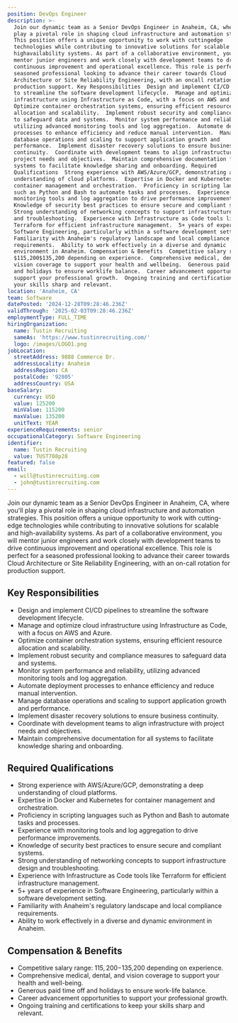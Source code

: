 ```yaml
---
position: DevOps Engineer
description: >-
  Join our dynamic team as a Senior DevOps Engineer in Anaheim, CA, where you'll
  play a pivotal role in shaping cloud infrastructure and automation strategies.
  This position offers a unique opportunity to work with cuttingedge
  technologies while contributing to innovative solutions for scalable and
  highavailability systems. As part of a collaborative environment, you will
  mentor junior engineers and work closely with development teams to drive
  continuous improvement and operational excellence. This role is perfect for a
  seasoned professional looking to advance their career towards Cloud
  Architecture or Site Reliability Engineering, with an oncall rotation for
  production support. Key Responsibilities  Design and implement CI/CD pipelines
  to streamline the software development lifecycle.  Manage and optimize cloud
  infrastructure using Infrastructure as Code, with a focus on AWS and Azure. 
  Optimize container orchestration systems, ensuring efficient resource
  allocation and scalability.  Implement robust security and compliance measures
  to safeguard data and systems.  Monitor system performance and reliability,
  utilizing advanced monitoring tools and log aggregation.  Automate deployment
  processes to enhance efficiency and reduce manual intervention.  Manage
  database operations and scaling to support application growth and
  performance.  Implement disaster recovery solutions to ensure business
  continuity.  Coordinate with development teams to align infrastructure with
  project needs and objectives.  Maintain comprehensive documentation for all
  systems to facilitate knowledge sharing and onboarding. Required
  Qualifications  Strong experience with AWS/Azure/GCP, demonstrating a deep
  understanding of cloud platforms.  Expertise in Docker and Kubernetes for
  container management and orchestration.  Proficiency in scripting languages
  such as Python and Bash to automate tasks and processes.  Experience with
  monitoring tools and log aggregation to drive performance improvements. 
  Knowledge of security best practices to ensure secure and compliant systems. 
  Strong understanding of networking concepts to support infrastructure design
  and troubleshooting.  Experience with Infrastructure as Code tools like
  Terraform for efficient infrastructure management.  5+ years of experience in
  Software Engineering, particularly within a software development setting. 
  Familiarity with Anaheim's regulatory landscape and local compliance
  requirements.  Ability to work effectively in a diverse and dynamic
  environment in Anaheim. Compensation & Benefits  Competitive salary range:
  $115,200$135,200 depending on experience.  Comprehensive medical, dental, and
  vision coverage to support your health and wellbeing.  Generous paid time off
  and holidays to ensure worklife balance.  Career advancement opportunities to
  support your professional growth.  Ongoing training and certifications to keep
  your skills sharp and relevant.
location: 'Anaheim, CA'
team: Software
datePosted: '2024-12-28T09:28:46.236Z'
validThrough: '2025-02-03T09:28:46.236Z'
employmentType: FULL_TIME
hiringOrganization:
  name: Tustin Recruiting
  sameAs: 'https://www.tustinrecruiting.com/'
  logo: /images/LOGO1.png
jobLocation:
  streetAddress: 9888 Commerce Dr.
  addressLocality: Anaheim
  addressRegion: CA
  postalCode: '92805'
  addressCountry: USA
baseSalary:
  currency: USD
  value: 125200
  minValue: 115200
  maxValue: 135200
  unitText: YEAR
experienceRequirements: senior
occupationalCategory: Software Engineering
identifier:
  name: Tustin Recruiting
  value: TUST708p28
featured: false
email:
  - will@tustinrecruiting.com
  - john@tustinrecruiting.com
---
```




Join our dynamic team as a Senior DevOps Engineer in Anaheim, CA, where you'll play a pivotal role in shaping cloud infrastructure and automation strategies. This position offers a unique opportunity to work with cutting-edge technologies while contributing to innovative solutions for scalable and high-availability systems. As part of a collaborative environment, you will mentor junior engineers and work closely with development teams to drive continuous improvement and operational excellence. This role is perfect for a seasoned professional looking to advance their career towards Cloud Architecture or Site Reliability Engineering, with an on-call rotation for production support.

## Key Responsibilities

- Design and implement CI/CD pipelines to streamline the software development lifecycle.
- Manage and optimize cloud infrastructure using Infrastructure as Code, with a focus on AWS and Azure.
- Optimize container orchestration systems, ensuring efficient resource allocation and scalability.
- Implement robust security and compliance measures to safeguard data and systems.
- Monitor system performance and reliability, utilizing advanced monitoring tools and log aggregation.
- Automate deployment processes to enhance efficiency and reduce manual intervention.
- Manage database operations and scaling to support application growth and performance.
- Implement disaster recovery solutions to ensure business continuity.
- Coordinate with development teams to align infrastructure with project needs and objectives.
- Maintain comprehensive documentation for all systems to facilitate knowledge sharing and onboarding.

## Required Qualifications

- Strong experience with AWS/Azure/GCP, demonstrating a deep understanding of cloud platforms.
- Expertise in Docker and Kubernetes for container management and orchestration.
- Proficiency in scripting languages such as Python and Bash to automate tasks and processes.
- Experience with monitoring tools and log aggregation to drive performance improvements.
- Knowledge of security best practices to ensure secure and compliant systems.
- Strong understanding of networking concepts to support infrastructure design and troubleshooting.
- Experience with Infrastructure as Code tools like Terraform for efficient infrastructure management.
- 5+ years of experience in Software Engineering, particularly within a software development setting.
- Familiarity with Anaheim's regulatory landscape and local compliance requirements.
- Ability to work effectively in a diverse and dynamic environment in Anaheim.

## Compensation & Benefits

- Competitive salary range: $115,200-$135,200 depending on experience.
- Comprehensive medical, dental, and vision coverage to support your health and well-being.
- Generous paid time off and holidays to ensure work-life balance.
- Career advancement opportunities to support your professional growth.
- Ongoing training and certifications to keep your skills sharp and relevant.
